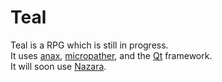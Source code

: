 # Teal
Teal is a RPG which is still in progress.  
It uses [anax](https://github.com/miguelmartin75/anax), [micropather](https://github.com/leethomason/MicroPather), and the [Qt](http://qt.io) framework.  
It will soon use [Nazara](https://github.com/DigitalPulseSoftware/NazaraEngine).
